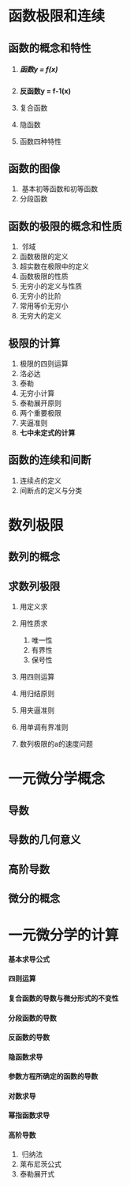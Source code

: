 # 函数极限和连续

## 函数的概念和特性

1. ##### 	函数y = f(x)

2. **反函数y = f-1(x)**

3. 复合函数

4. 隐函数

5. 函数四种特性

## 函数的图像

1. ​	基本初等函数和初等函数
2. 分段函数

## 函数的极限的概念和性质

1. ​	邻域
2. 函数极限的定义
3. 超实数在极限中的定义
4. 函数极限的性质
5. 无穷小的定义与性质
6. 无穷小的比阶
7. 常用等价无穷小
8. 无穷大的定义

## 极限的计算

1. 极限的四则运算
2. 洛必达
3. 泰勒
4. 无穷小计算
5. 泰勒展开原则
6. 两个重要极限
7. 夹逼准则
8. **七中未定式的计算**

## 函数的连续和间断

1. 连续点的定义
2. 间断点的定义与分类

# 数列极限

## 数列的概念

## 求数列极限

1. 用定义求

2. 用性质求

   1. 唯一性
   2. 有界性
   3. 保号性

3. 用四则运算

4. 用归结原则

5. 用夹逼准则

6. 用单调有界准则

7. 数列极限的a的速度问题


# 一元微分学概念

## 导数

## 导数的几何意义

## 高阶导数

## 微分的概念

# 一元微分学的计算

#### 基本求导公式

#### 四则运算

#### 复合函数的导数与微分形式的不变性

#### 分段函数的导数

#### 反函数的导数

#### 隐函数求导

#### 参数方程所确定的函数的导数

#### 对数求导

#### 幂指函数求导

#### 高阶导数

1. ​	归纳法
2. 莱布尼茨公式
3. 泰勒展开式
